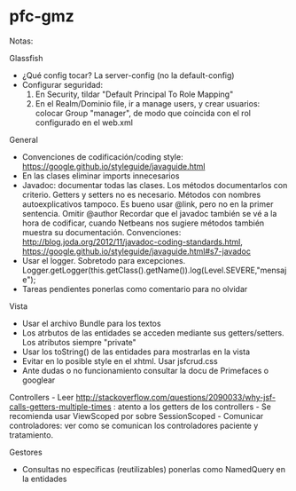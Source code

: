 # pfc-gmz
Notas:

Glassfish
 - ¿Qué config tocar? La server-config (no la default-config)
 - Configurar seguridad: 
	1) En Security, tildar "Default Principal To Role Mapping"
	2) En el Realm/Dominio file, ir a manage users, y crear usuarios: colocar Group "manager", de modo que coincida con el rol configurado en el web.xml

General
 - Convenciones de codificación/coding style: https://google.github.io/styleguide/javaguide.html
 - En las clases eliminar imports innecesarios
 - Javadoc: documentar todas las clases. Los métodos documentarlos con criterio. 
		Getters y setters no es necesario. Métodos con nombres autoexplicativos tampoco. 
		Es bueno usar @link, pero no en la primer sentencia. Omitir @author
		Recordar que el javadoc también se vé a la hora de codificar, cuando Netbeans nos sugiere métodos también muestra su documentación.
		Convenciones: http://blog.joda.org/2012/11/javadoc-coding-standards.html, https://google.github.io/styleguide/javaguide.html#s7-javadoc
 - Usar el logger. Sobretodo para excepciones. Logger.getLogger(this.getClass().getName()).log(Level.SEVERE,"mensaje");
 - Tareas pendientes ponerlas como comentario para no olvidar

Vista
 - Usar el archivo Bundle para los textos
 - Los atrbutos de las entidades se acceden mediante sus getters/setters. Los atributos siempre "private"
 - Usar los toString() de las entidades para mostrarlas en la vista
 - Evitar en lo posible style en el xhtml. Usar jsfcrud.css
 - Ante dudas o no funcionamiento consultar la docu de Primefaces o googlear

Controllers
	- Leer http://stackoverflow.com/questions/2090033/why-jsf-calls-getters-multiple-times : atento a los getters de los controllers
	- Se recomienda usar ViewScoped por sobre SessionScoped
	- Comunicar controladores: ver como se comunican los controladores paciente y tratamiento. 
	
Gestores
 - Consultas no específicas (reutilizables) ponerlas como NamedQuery en la entidades
